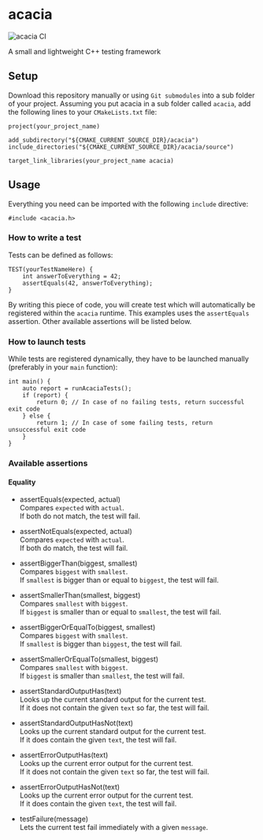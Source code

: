 # acacia
![acacia CI](https://github.com/kremi151/acacia/workflows/acacia%20CI/badge.svg)

A small and lightweight C++ testing framework

## Setup

Download this repository manually or using `Git submodules` into a sub folder of your project.
Assuming you put acacia in a sub folder called `acacia`, add the following lines to your `CMakeLists.txt` file:

```
project(your_project_name)

add_subdirectory("${CMAKE_CURRENT_SOURCE_DIR}/acacia")
include_directories("${CMAKE_CURRENT_SOURCE_DIR}/acacia/source")

target_link_libraries(your_project_name acacia)
```

## Usage

Everything you need can be imported with the following `include` directive:

```
#include <acacia.h>
```

### How to write a test

Tests can be defined as follows:
```
TEST(yourTestNameHere) {
    int answerToEverything = 42;
    assertEquals(42, answerToEverything);
}
```

By writing this piece of code, you will create test which will automatically be registered within the `acacia` runtime.
This examples uses the `assertEquals` assertion. Other available assertions will be listed below.

### How to launch tests

While tests are registered dynamically, they have to be launched manually (preferably in your `main` function):
```
int main() {
    auto report = runAcaciaTests();
    if (report) {
        return 0; // In case of no failing tests, return successful exit code
    } else {
        return 1; // In case of some failing tests, return unsuccessful exit code
    }
}
```

### Available assertions

#### Equality

* assertEquals(expected, actual) \
Compares `expected` with `actual`. \
If both do not match, the test will fail.

* assertNotEquals(expected, actual) \
Compares `expected` with `actual`. \
If both do match, the test will fail.

* assertBiggerThan(biggest, smallest) \
Compares `biggest` with `smallest`. \
If `smallest` is bigger than or equal to `biggest`, the test will fail.

* assertSmallerThan(smallest, biggest) \
Compares `smallest` with `biggest`. \
If `biggest` is smaller than or equal to `smallest`, the test will fail.

* assertBiggerOrEqualTo(biggest, smallest) \
Compares `biggest` with `smallest`. \
If `smallest` is bigger than `biggest`, the test will fail.

* assertSmallerOrEqualTo(smallest, biggest) \
Compares `smallest` with `biggest`. \
If `biggest` is smaller than `smallest`, the test will fail.

* assertStandardOutputHas(text) \
Looks up the current standard output for the current test. \
If it does not contain the given `text` so far, the test will fail.

* assertStandardOutputHasNot(text) \
Looks up the current standard output for the current test. \
If it does contain the given `text`, the test will fail.

* assertErrorOutputHas(text) \
Looks up the current error output for the current test. \
If it does not contain the given `text` so far, the test will fail.

* assertErrorOutputHasNot(text) \
Looks up the current error output for the current test. \
If it does contain the given `text`, the test will fail.

* testFailure(message) \
Lets the current test fail immediately with a given `message`.
